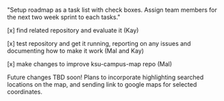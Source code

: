 "Setup roadmap as a task list with check boxes. Assign team members for the next two week sprint to each tasks."

[x] find related repository and evaluate it (Kay)

[x] test repository and get it running, reporting on any issues and documenting how to make it work (Mal and Kay)

[x] make changes to improve ksu-campus-map repo (Mal)

Future changes TBD soon! Plans to incorporate highlighting searched locations on the map, and sending link to google maps for selected coordinates.

